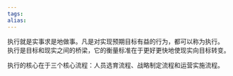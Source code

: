 ```yaml
---
tags: 
alias:
---
```


执行就是实事求是地做事。凡是对实现预期目标有益的行为，都可以称为执行。
执行是目标和现实之间的桥梁，它的衡量标准在于更好更快地使现实向目标转变。

执行的核心在于三个核心流程：人员选育流程、战略制定流程和运营实施流程。